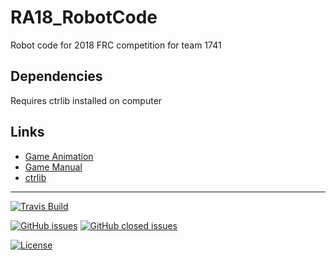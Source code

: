 # RA18_RobotCode
Robot code for 2018 FRC competition for team 1741

## Dependencies
Requires ctrlib installed on computer

## Links
* [Game Animation](https://www.youtube.com/watch?v=HZbdwYiCY74)
* [Game Manual](https://www.firstinspires.org/resource-library/frc/competition-manual-qa-system)
* [ctrlib](http://www.ctr-electronics.com/control-system/hro.html#product_tabs_technical_resources)

---

[![Travis Build](https://api.travis-ci.org/RAR1741/RA18_RobotCode.svg?branch=master)](https://travis-ci.org/RAR1741/RA18_RobotCode#)

[![GitHub issues](https://img.shields.io/github/issues/RAR1741/RA18_RobotCode.svg)](https://github.com/RAR1741/RA18_RobotCode/issues?q=is%3Aopen+is%3Aissue)
[![GitHub closed issues](https://img.shields.io/github/issues-closed/RAR1741/RA18_RobotCode.svg)](https://github.com/RAR1741/RA18_RobotCode/issues?q=is%3Aissue+is%3Aclosed)

[![License](http://img.shields.io/:license-MIT-blue.svg?style=flat)](LICENSE)
